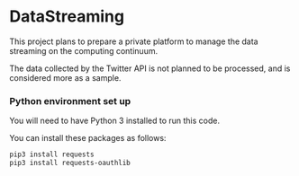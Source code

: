 # DataStreaming

This project plans to prepare a private platform to manage the data streaming on the computing continuum.


The data collected by the Twitter API is not planned to be processed, and is considered more as a sample.


### Python environment set up
You will need to have Python 3 installed to run this code.

You can install these packages as follows:

```bash
pip3 install requests
pip3 install requests-oauthlib
